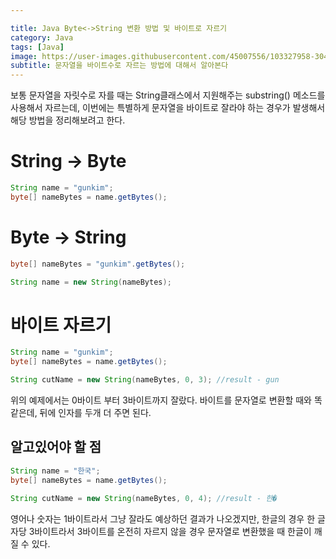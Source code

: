 ```yaml
---

title: Java Byte<->String 변환 방법 및 바이트로 자르기
category: Java
tags: [Java]
image: https://user-images.githubusercontent.com/45007556/103327958-30424300-4a9a-11eb-810d-70513ba86130.png
subtitle: 문자열을 바이트수로 자르는 방법에 대해서 알아본다
---
```


보통 문자열을 자릿수로 자를 때는 String클래스에서 지원해주는 substring() 메소드를 사용해서 자르는데, 이번에는 특별하게 문자열을 바이트로 잘라야 하는 경우가 발생해서 해당 방법을 정리해보려고 한다.

# String -> Byte

```java
String name = "gunkim";
byte[] nameBytes = name.getBytes();
```

# Byte -> String

```java
byte[] nameBytes = "gunkim".getBytes();

String name = new String(nameBytes);
```

# 바이트 자르기

```java
String name = "gunkim";
byte[] nameBytes = name.getBytes();

String cutName = new String(nameBytes, 0, 3); //result - gun
```

위의 예제에서는 0바이트 부터 3바이트까지 잘랐다. 바이트를 문자열로 변환할 때와 똑같은데, 뒤에 인자를 두개 더 주면 된다.

## 알고있어야 할 점

```java
String name = "한국";
byte[] nameBytes = name.getBytes();

String cutName = new String(nameBytes, 0, 4); //result - 한�
```

영어나 숫자는 1바이트라서 그냥 잘라도 예상하던 결과가 나오겠지만, 한글의 경우 한 글자당 3바이트라서 3바이트를 온전히 자르지 않을 경우 문자열로 변환했을 때 한글이 깨질 수 있다.
